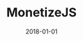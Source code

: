 ---
layout: site
title: "MonetizeJS"
date: 2018-01-01
categories: [developer-tools]
version: 1.2.19
major: 1
minor: 2
patch: 19
slug: monetizejs
link: https://monetizejs.com/
permalink: /sites/:slug
---